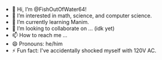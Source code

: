 - 👋 Hi, I’m @FishOutOfWater64!
- 👀 I’m interested in math, science, and computer science.
- 🌱 I’m currently learning Manim.
- 💞️ I’m looking to collaborate on ... (idk yet)
- 📫 How to reach me ... 
- 😄 Pronouns: he/him
- ⚡ Fun fact: I've accidentally shocked myself with 120V AC.

<!---
FishOutOfWater64/FishOutOfWater64 is a ✨ special ✨ repository because its `README.md` (this file) appears on your GitHub profile.
You can click the Preview link to take a look at your changes.
--->
